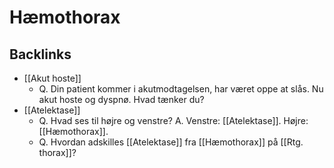# Hæmothorax

## Backlinks
* [[Akut hoste]]
	* Q. Din patient kommer i akutmodtagelsen, har været oppe at slås. Nu akut hoste og dyspnø. Hvad tænker du?
* [[Atelektase]]
	* Q. Hvad ses til højre og venstre?
A. Venstre: [[Atelektase]]. Højre: [[Hæmothorax]]. 
	* Q. Hvordan adskilles [[Atelektase]] fra [[Hæmothorax]] på [[Rtg. thorax]]?

<!-- {BearID:DF264576-D34A-4CD6-9811-BB197579DFC2-14345-000000793E5D87EC} -->
